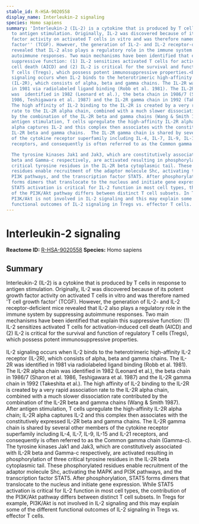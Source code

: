 ```yaml
---
stable_id: R-HSA-9020558
display_name: Interleukin-2 signaling
species: Homo sapiens
summary: 'Interleukin-2 (IL-2) is a cytokine that is produced by T cells in response
  to antigen stimulation. Originally, IL-2 was discovered because of its potent growth
  factor activity on activated T cells in vitro and was therefore named ''T cell growth
  factor'' (TCGF). However, the generation of IL-2- and IL-2 receptor-deficient mice
  revealed that IL-2 also plays a regulatory role in the immune system by suppressing
  autoimmune responses. Two main mechanisms have been identified that explain this
  suppressive function: (1) IL-2 sensitizes activated T cells for activation-induced
  cell death (AICD) and (2) IL-2 is critical for the survival and function of regulatory
  T cells (Tregs), which possess potent immunosuppressive properties.<br><br>IL-2
  signaling occurs when IL-2 binds to the heterotrimeric high-affinity IL-2 receptor
  (IL-2R), which consists of alpha, beta and gamma chains. The IL-2R was identified
  in 1981 via radiolabeled ligand binding (Robb et al. 1981). The IL-2R alpha chain
  was  identified in 1982 (Leonard et al.), the beta chain in 1986/7 (Sharon et al.
  1986, Teshigawara et al. 1987) and the IL-2R gamma chain in 1992 (Takeshita et al.).
  The high affinity of IL-2 binding to the IL-2R is created by a very rapid association
  rate to the IL-2R alpha chain, combined with a much slower dissociation rate contributed
  by the combination of the IL-2R beta and gamma chains (Wang & Smith 1987). After
  antigen stimulation, T cells upregulate the high-affinity IL-2R alpha chain; IL-2R
  alpha captures IL-2 and this complex then associates with the constitutively expressed
  IL-2R beta and gamma chains.  The IL-2R gamma chain is shared by several other members
  of the cytokine receptor superfamily including IL-4, IL-7, IL-9, IL-15 and IL-21
  receptors, and consequently is often referred to as the Common gamma chain (Gamma-c).

  The tyrosine kinases Jak1 and Jak3, which are constitutively associated with IL-2R
  beta and Gamma-c respectively, are activated resulting in phosphorylation of three
  critical tyrosine residues in the IL-2R beta cytoplasmic tail. These phosphorylated
  residues enable recruitment of the adaptor molecule Shc, activating the MAPK and
  PI3K pathways, and the transcription factor STAT5. After phosphorylation, STAT5
  forms dimers that translocate to the nucleus and initiate gene expression. While
  STAT5 activation is critical for IL-2 function in most cell types, the contribution
  of the PI3K/Akt pathway differs between distinct T cell subsets. In Tregs for example,
  PI3K/Akt is not involved in IL-2 signaling and this may explain some of the different
  functional outcomes of IL-2 signaling in Tregs vs. effector T cells. '
---
```


# Interleukin-2 signaling
**Reactome ID:** [R-HSA-9020558](https://reactome.org/content/detail/R-HSA-9020558)
**Species:** Homo sapiens

## Summary

Interleukin-2 (IL-2) is a cytokine that is produced by T cells in response to antigen stimulation. Originally, IL-2 was discovered because of its potent growth factor activity on activated T cells in vitro and was therefore named 'T cell growth factor' (TCGF). However, the generation of IL-2- and IL-2 receptor-deficient mice revealed that IL-2 also plays a regulatory role in the immune system by suppressing autoimmune responses. Two main mechanisms have been identified that explain this suppressive function: (1) IL-2 sensitizes activated T cells for activation-induced cell death (AICD) and (2) IL-2 is critical for the survival and function of regulatory T cells (Tregs), which possess potent immunosuppressive properties.<br><br>IL-2 signaling occurs when IL-2 binds to the heterotrimeric high-affinity IL-2 receptor (IL-2R), which consists of alpha, beta and gamma chains. The IL-2R was identified in 1981 via radiolabeled ligand binding (Robb et al. 1981). The IL-2R alpha chain was  identified in 1982 (Leonard et al.), the beta chain in 1986/7 (Sharon et al. 1986, Teshigawara et al. 1987) and the IL-2R gamma chain in 1992 (Takeshita et al.). The high affinity of IL-2 binding to the IL-2R is created by a very rapid association rate to the IL-2R alpha chain, combined with a much slower dissociation rate contributed by the combination of the IL-2R beta and gamma chains (Wang & Smith 1987). After antigen stimulation, T cells upregulate the high-affinity IL-2R alpha chain; IL-2R alpha captures IL-2 and this complex then associates with the constitutively expressed IL-2R beta and gamma chains.  The IL-2R gamma chain is shared by several other members of the cytokine receptor superfamily including IL-4, IL-7, IL-9, IL-15 and IL-21 receptors, and consequently is often referred to as the Common gamma chain (Gamma-c).
The tyrosine kinases Jak1 and Jak3, which are constitutively associated with IL-2R beta and Gamma-c respectively, are activated resulting in phosphorylation of three critical tyrosine residues in the IL-2R beta cytoplasmic tail. These phosphorylated residues enable recruitment of the adaptor molecule Shc, activating the MAPK and PI3K pathways, and the transcription factor STAT5. After phosphorylation, STAT5 forms dimers that translocate to the nucleus and initiate gene expression. While STAT5 activation is critical for IL-2 function in most cell types, the contribution of the PI3K/Akt pathway differs between distinct T cell subsets. In Tregs for example, PI3K/Akt is not involved in IL-2 signaling and this may explain some of the different functional outcomes of IL-2 signaling in Tregs vs. effector T cells. 
